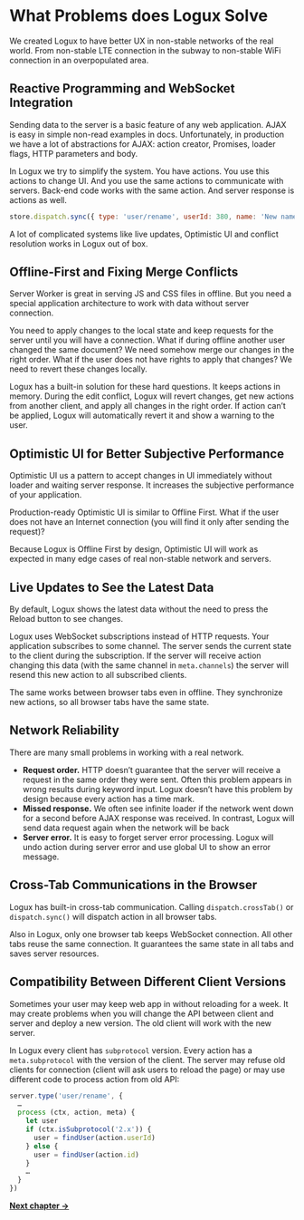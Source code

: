 # What Problems does Logux Solve

We created Logux to have better UX in non-stable networks of the real world. From non-stable LTE connection in the subway to non-stable WiFi connection in an overpopulated area.


## Reactive Programming and WebSocket Integration

Sending data to the server is a basic feature of any web application. AJAX is easy in simple non-read examples in docs. Unfortunately, in production we have a lot of abstractions for AJAX: action creator, Promises, loader flags, HTTP parameters and body.

In Logux we try to simplify the system. You have actions. You use this actions to change UI. And you use the same actions to communicate with servers. Back-end code works with the same action. And server response is actions as well.

```js
store.dispatch.sync({ type: 'user/rename', userId: 380, name: 'New name' })
```

A lot of complicated systems like live updates, Optimistic UI and conflict resolution works in Logux out of box.


## Offline-First and Fixing Merge Conflicts

Server Worker is great in serving JS and CSS files in offline. But you need a special application architecture to work with data without server connection.

You need to apply changes to the local state and keep requests for the server until you will have a connection. What if during offline another user changed the same document? We need somehow merge our changes in the right order. What if the user does not have rights to apply that changes? We need to revert these changes locally.

Logux has a built-in solution for these hard questions. It keeps actions in memory. During the edit conflict, Logux will revert changes, get new actions from another client, and apply all changes in the right order. If action can’t be applied, Logux will automatically revert it and show a warning to the user.


## Optimistic UI for Better Subjective Performance

Optimistic UI us a pattern to accept changes in UI immediately without loader and waiting server response. It increases the subjective performance of your application.

Production-ready Optimistic UI is similar to Offline First. What if the user does not have an Internet connection (you will find it only after sending the request)?

Because Logux is Offline First by design, Optimistic UI will work as expected in many edge cases of real non-stable network and servers.


## Live Updates to See the Latest Data

By default, Logux shows the latest data without the need to press the Reload button to see changes.

Logux uses WebSocket subscriptions instead of HTTP requests. Your application subscribes to some channel. The server sends the current state to the client during the subscription. If the server will receive action changing this data (with the same channel in `meta.channels`) the server will resend this new action to all subscribed clients.

The same works between browser tabs even in offline. They synchronize new actions, so all browser tabs have the same state.


## Network Reliability

There are many small problems in working with a real network.

* **Request order.** HTTP doesn’t guarantee that the server will receive a request in the same order they were sent. Often this problem appears in wrong results during keyword input. Logux doesn’t have this problem by design because every action has a time mark.
* **Missed response.** We often see infinite loader if the network went down for a second before AJAX response was received. In contrast, Logux will send data request again when the network will be back
* **Server error.** It is easy to forget server error processing. Logux will undo action during server error and use global UI to show an error message.


## Cross-Tab Communications in the Browser

Logux has built-in cross-tab communication. Calling `dispatch.crossTab()` or `dispatch.sync()` will dispatch action in all browser tabs.

Also in Logux, only one browser tab keeps WebSocket connection. All other tabs reuse the same connection. It guarantees the same state in all tabs and saves server resources.


## Compatibility Between Different Client Versions

Sometimes your user may keep web app in without reloading for a week. It may create problems when you will change the API between client and server and deploy a new version. The old client will work with the new server.

In Logux every client has `subprotocol` version. Every action has a `meta.subprotocol` with the version of the client. The server may refuse old clients for connection (client will ask users to reload the page) or may use different code to process action from old API:

```js
server.type('user/rename', {
  …
  process (ctx, action, meta) {
    let user
    if (ctx.isSubprotocol('2.x')) {
      user = findUser(action.userId)
    } else {
      user = findUser(action.id)
    }
    …
  }
})
```


**[Next chapter →](./4-compare.md)**
